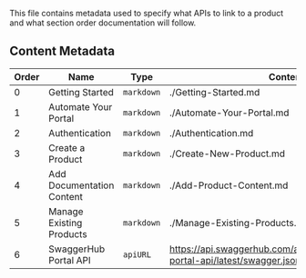This file contains metadata used to specify what APIs to link to a product and what section order documentation will follow.

## Content Metadata

| Order | Name | Type | ContentURL |
| ----- | ---- | ---- | ---------- |
| 0 | Getting Started | `markdown` | ./Getting-Started.md |
| 1 | Automate Your Portal | `markdown` | ./Automate-Your-Portal.md |
| 2 | Authentication | `markdown` | ./Authentication.md |
| 3 | Create a Product | `markdown` | ./Create-New-Product.md |
| 4 | Add Documentation Content | `markdown` | ./Add-Product-Content.md |
| 5 | Manage Existing Products | `markdown` | ./Manage-Existing-Products.md |
| 6 | SwaggerHub Portal API | `apiURL` | https://api.swaggerhub.com/apis/smartbear/swaggerhub-portal-api/latest/swagger.json |

